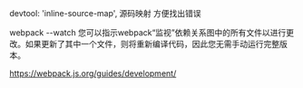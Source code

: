 devtool: 'inline-source-map',
源码映射 方便找出错误

webpack --watch
您可以指示webpack“监视”依赖关系图中的所有文件以进行更改。如果更新了其中一个文件，则将重新编译代码，因此您无需手动运行完整版本。

https://webpack.js.org/guides/development/